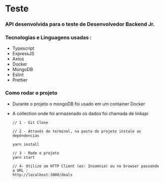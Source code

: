 # Teste

### API desenvolvida para o teste de Desenvolvedor Backend Jr. 

### Tecnologias e Linguagens usadas :

- Typescript
- ExpressJS
- Axios 
- Docker
- MongoDB
- Eslint 
- Prettier 


### Como rodar o projeto 
- Durante o projeto o mongoDB foi usado em um container Docker
- A collection onde foi armazenado os dados foi chamada de linkapi
    
  ```   
  // 1 - Git Clone
  
  // 2 - Através do terminal, na pasta do projeto instale as depêndencias
 
  yarn install
  
  // 3 - Rode o projeto
  yarn start 
   
  // 4- Utilize um HTTP Client (ex: Insomnia) ou no browser passando a URL :
  http://localhost:3000/deals

```
